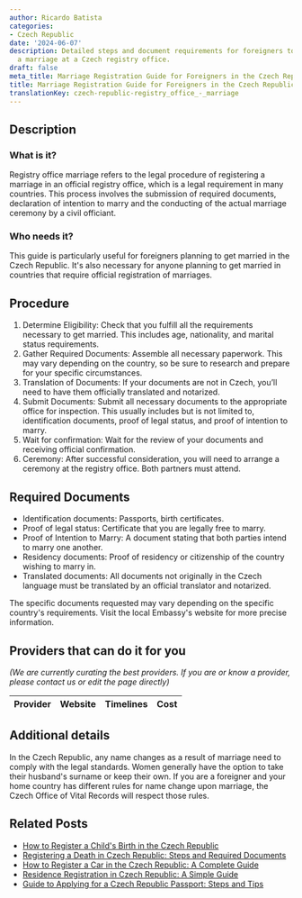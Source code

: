 ```yaml
---
author: Ricardo Batista
categories:
- Czech Republic
date: '2024-06-07'
description: Detailed steps and document requirements for foreigners to legally register
  a marriage at a Czech registry office.
draft: false
meta_title: Marriage Registration Guide for Foreigners in the Czech Republic
title: Marriage Registration Guide for Foreigners in the Czech Republic
translationKey: czech-republic-registry_office_-_marriage
---
```


## Description
### What is it?
Registry office marriage refers to the legal procedure of registering a marriage in an official registry office, which is a legal requirement in many countries. This process involves the submission of required documents, declaration of intention to marry and the conducting of the actual marriage ceremony by a civil officiant.

### Who needs it?
This guide is particularly useful for foreigners planning to get married in the Czech Republic. It's also necessary for anyone planning to get married in countries that require official registration of marriages.

## Procedure
1. Determine Eligibility: Check that you fulfill all the requirements necessary to get married. This includes age, nationality, and marital status requirements.
2. Gather Required Documents: Assemble all necessary paperwork. This may vary depending on the country, so be sure to research and prepare for your specific circumstances.
3. Translation of Documents: If your documents are not in Czech, you’ll need to have them officially translated and notarized.
4. Submit Documents: Submit all necessary documents to the appropriate office for inspection. This usually includes but is not limited to, identification documents, proof of legal status, and proof of intention to marry.
5. Wait for confirmation: Wait for the review of your documents and receiving official confirmation.
6. Ceremony: After successful consideration, you will need to arrange a ceremony at the registry office. Both partners must attend.

## Required Documents
- Identification documents: Passports, birth certificates.
- Proof of legal status: Certificate that you are legally free to marry.
- Proof of Intention to Marry: A document stating that both parties intend to marry one another.
- Residency documents: Proof of residency or citizenship of the country wishing to marry in.
- Translated documents: All documents not originally in the Czech language must be translated by an official translator and notarized.

The specific documents requested may vary depending on the specific country's requirements. Visit the local Embassy's website for more precise information.

## Providers that can do it for you

_(We are currently curating the best providers. If you are or know a provider, please contact us or edit the page directly)_

| Provider        |     Website     |     Timelines    |       Cost      |
| --------------- | --------------- |  :-------------: | :-------------: |

## Additional details
In the Czech Republic, any name changes as a result of marriage need to comply with the legal standards. Women generally have the option to take their husband's surname or keep their own. If you are a foreigner and your home country has different rules for name change upon marriage, the Czech Office of Vital Records will respect those rules.


## Related Posts

- [How to Register a Child's Birth in the Czech Republic](https://tramitit.com/guides/czech-republic/registry_office_-_birth_of_a_child/)
- [Registering a Death in Czech Republic: Steps and Required Documents](https://tramitit.com/guides/czech-republic/registry_office_-_death/)
- [How to Register a Car in the Czech Republic: A Complete Guide](https://tramitit.com/guides/czech-republic/car_registration/)
- [Residence Registration in Czech Republic: A Simple Guide](https://tramitit.com/guides/czech-republic/residence_registration_for_foreigners/)
- [Guide to Applying for a Czech Republic Passport: Steps and Tips](https://tramitit.com/guides/czech-republic/application_for_issuing_a_passport/)
